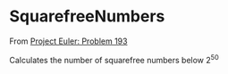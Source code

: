 # SquarefreeNumbers

From [Project Euler: Problem 193](https://projecteuler.net/problem=193)

Calculates the number of squarefree numbers below 2<sup>50</sup>